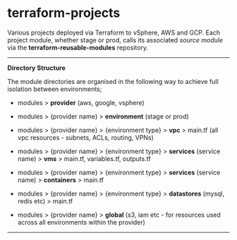 # terraform-projects
Various projects deployed via Terraform to vSphere, AWS and GCP. Each project module, whether stage or prod, calls its associated *source module* via the **terraform-reusable-modules** repository.

___

**Directory Structure**

The module directories are organised in the following way to achieve full isolation between environments;

- modules > **provider** (aws, google, vsphere)

- modules > {provider name} > **environment** (stage or prod)

- modules > {provider name} > {environment type} > **vpc** > main.tf (all vpc resources - subnets, ACLs, routing, VPNs)

- modules > {provider name} > {environment type} > **services** (service name) > **vms** > main.tf, variables.tf, outputs.tf

- modules > {provider name} > {environment type} > **services** (service name) > **containers** > main.tf

- modules > {provider name} > {environment type} > **datastores** (mysql, redis etc) > main.tf

- modules > {provider name} > **global** (s3, iam etc - for resources used across all environments within the provider) 

___

